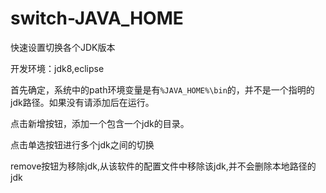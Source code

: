 # switch-JAVA_HOME
快速设置切换各个JDK版本

开发环境：jdk8,eclipse

首先确定，系统中的path环境变量是有`%JAVA_HOME%\bin`的，并不是一个指明的jdk路径。如果没有请添加后在运行。

点击新增按钮，添加一个包含一个jdk的目录。

点击单选按钮进行多个jdk之间的切换

remove按钮为移除jdk,从该软件的配置文件中移除该jdk,并不会删除本地路径的jdk
